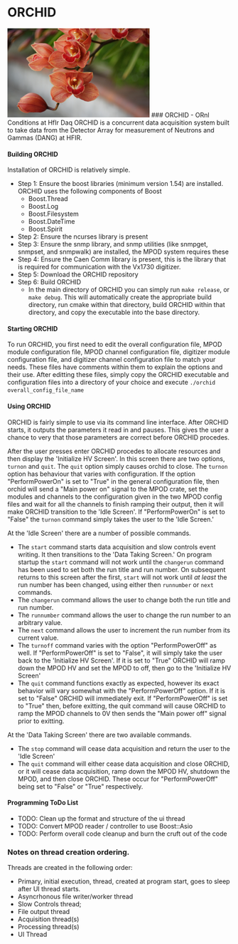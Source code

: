 # ORCHID
<img src="https://github.com/jmatta1/ORCHID/raw/master/doc/resources/orchid.jpg" width="320" height="200" />
### ORCHID - ORnl Conditions at HfIr Daq
ORCHID is a concurrent data acquisition system built to take data from the Detector Array for measurement of Neutrons and Gammas (DANG) at HFIR.

#### Building ORCHID
Installation of ORCHID is relatively simple.
 - Step 1: Ensure the boost libraries (minimum version 1.54) are installed. ORCHID uses the following components of Boost
    - Boost.Thread
    - Boost.Log
    - Boost.Filesystem
    - Boost.DateTime
    - Boost.Spirit
 - Step 2: Ensure the ncurses library is present
 - Step 3: Ensure the snmp library, and snmp utilities (like snmpget, snmpset, and snmpwalk) are installed, the MPOD system requires these
 - Step 4: Ensure the Caen Comm library is present, this is the library that is required for communication with the Vx1730 digitizer.
 - Step 5: Download the ORCHID repository
 - Step 6: Build ORCHID
    - In the main directory of ORCHID you can simply run `make release`, or `make debug`. This will automatically create the appropriate build directory, run cmake within that directory, build ORCHID within that directory, and copy the executable into the base directory.

#### Starting ORCHID
To run ORCHID, you first need to edit the overall configuration file, MPOD module configuration file, MPOD channel configuration file, digitizer module configuration file, and digitizer channel configuration file to match your needs. These files have comments within them to explain the options and their use.
After editting these files, simply copy the ORCHID executable and configuration files into a directory of your choice and execute `./orchid overall_config_file_name`

#### Using ORCHID
ORCHID is fairly simple to use via its command line interface. After ORCHID starts, it outputs the parameters it read in and pauses. This gives the user a chance to very that those parameters are correct before ORCHID procedes.

After the user presses enter ORCHID procedes to allocate resources and then display the 'Initialize HV Screen'. In this screen there are two options, `turnon` and `quit`. The `quit` option simply causes orchid to close. The `turnon` option has behaviour that varies with configuration. If the option "PerformPowerOn" is set to "True" in the general configuration file, then orchid will send a "Main power on" signal to the MPOD crate, set the modules and channels to the configuration given in the two MPOD config files and wait for all the channels to finish ramping their output, then it will make ORCHID transition to the 'Idle Screen'. If "PerformPowerOn" is set to "False" the `turnon` command simply takes the user to the 'Idle Screen.'

At the 'Idle Screen' there are a number of possible commands.
 - The `start` command starts data acquisition and slow controls event writing. It then transitions to the 'Data Taking Screen.' On program startup the `start` command will not work until the `changerun` command has been used to set both the run title and run number. On subsequent returns to this screen after the first, `start` will not work until *at least* the run number has been changed, using either then `runnumber` or `next` commands.
 - The `changerun` command allows the user to change both the run title and run number.
 - The `runnumber` command allows the user to change the run number to an arbitrary value.
 - The `next` command allows the user to increment the run number from its current value.
 - The `turnoff` command varies with the option "PerformPowerOff" as well. If "PerformPowerOff" is set to "False", it will simply take the user back to the 'Initialize HV Screen'. If it is set to "True" ORCHID will ramp down the MPOD HV and set the MPOD to off, then go to the 'Initialize HV Screen'
 - The `quit` command functions exactly as expected, however its exact behavior will vary somewhat with the "PerformPowerOff" option. If it is set to "False" ORCHID will immediately exit. If "PerformPowerOff" is set to "True" then, before exitting, the quit command will cause ORCHID to ramp the MPOD channels to 0V then sends the "Main power off" signal prior to exitting.

At the 'Data Taking Screen' there are two available commands.
 - The `stop` command will cease data acquisition and return the user to the 'Idle Screen'
 - The `quit` command will either cease data acquisition and close ORCHID, or it will cease data acquisition, ramp down the MPOD HV, shutdown the MPOD, and then close ORCHID. These occur for "PerformPowerOff" being set to "False" or "True" respectively.

#### Programming ToDo List
 - TODO: Clean up the format and structure of the ui thread
 - TODO: Convert MPOD reader / controller to use Boost::Asio
 - TODO: Perform overall code cleanup and burn the cruft out of the code

### Notes on thread creation ordering.
Threads are created in the following order:
 - Primary, initial execution, thread, created at program start, goes to sleep after UI thread starts.
 - Asyncrhonous file writer/worker thread
 - Slow Controls thread;
 - File output thread
 - Acquisition thread(s)
 - Processing thread(s)
 - UI Thread
